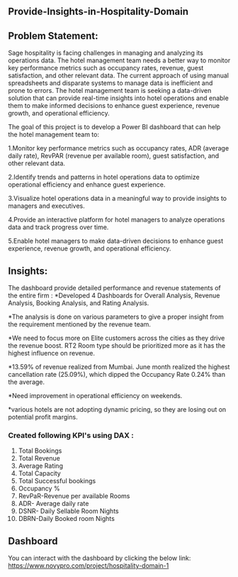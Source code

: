 ## Provide-Insights-in-Hospitality-Domain

## Problem Statement: 

Sage hospitality is facing challenges in managing and analyzing its operations data. The hotel management team needs a better way to monitor key performance metrics such as occupancy rates, revenue, guest satisfaction, and other relevant data. The current approach of using manual spreadsheets and disparate systems to manage data is inefficient and prone to errors. The hotel management team is seeking a data-driven solution that can provide real-time insights into hotel operations and enable them to make informed decisions to enhance guest experience, revenue growth, and operational efficiency.

The goal of this project is to develop a Power BI dashboard that can help the hotel management team to:

1.Monitor key performance metrics such as occupancy rates, ADR (average daily rate), RevPAR (revenue per available room), guest satisfaction, and other relevant data.

2.Identify trends and patterns in hotel operations data to optimize operational efficiency and enhance guest experience.

3.Visualize hotel operations data in a meaningful way to provide insights to managers and executives.


4.Provide an interactive platform for hotel managers to analyze operations data and track progress over time.


5.Enable hotel managers to make data-driven decisions to enhance guest experience, revenue growth, and operational efficiency.

## Insights:

The dashboard provide detailed performance and revenue statements of the entire firm :
*Developed 4 Dashboards for Overall Analysis, Revenue Analysis, Booking Analysis, and Rating Analysis.

*The analysis is done on various parameters to give a proper insight from the requirement mentioned by the revenue team. 

*We need to focus more on Elite customers across the cities as they drive the revenue boost. RT2 Room type should be prioritized more as it has the highest influence on revenue.

*13.59% of revenue realized from Mumbai. June month realized the highest cancellation rate (25.09%), which dipped the Occupancy Rate 0.24% than the average.

*Need improvement in operational efficiency on weekends.

*various hotels are not adopting dynamic pricing, so they are losing out on potential profit margins.


### Created following KPI's using DAX :

1. Total Bookings
2. Total Revenue
3. Average Rating
4. Total Capacity
5. Total Successful bookings
6. Occupancy %
7. RevPaR-Revenue per available Rooms
8. ADR- Average daily rate
9. DSNR- Daily Sellable Room Nights
10. DBRN-Daily Booked room Nights



## Dashboard
You can interact with the dashboard by clicking the below link:
 https://www.novypro.com/project/hospitality-domain-1
